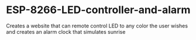 # ESP-8266-LED-controller-and-alarm
Creates a website that can remote control LED to any color the user wishes and creates an alarm clock that simulates sunrise
